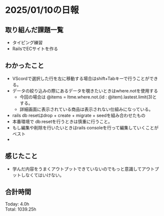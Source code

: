 # 2025/01/10の日報
## 取り組んだ課題一覧
* タイピング練習
*  RailsでECサイトを作る
## わかったこと
* VScordで選択した行を左に移動する場合はshift+Tabキーで行うことができる。
* データの絞り込みの際にあるデータを覗きたいときはwhere.notを使用する
  *  今回の場合は @items = Itme.where.not.(id : @item).lastest.limit(3)とする。
  *  詳細画面に表示されている商品は表示されない仕組みになっている。
*  rails db resetはdrop + create + migrate + seedを組み合わせたもの
*  本番環境で db:resetを行うときは慎重に行うこと。
  *  もし編集や削除を行いたいときはrails consoleを行って編集していくことがベスト
  *      
## 感じたこと
* 学んだ内容をうまくアウトプットできていないのでもっと意識してアウトプットしなくてはいけない。
## 合計時間 
Today: 4.0h<br>
Total: 1039.25h
